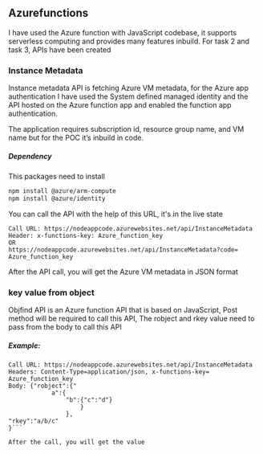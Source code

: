 ## Azurefunctions 
I have used the Azure function with JavaScript codebase, it supports serverless computing and provides many features inbuild.
For task 2 and task 3, APIs have been created


### Instance Metadata

Instance metadata API is fetching Azure VM metadata, for the Azure app authentication I have used the System defined managed identity and the API hosted on the Azure function app and enabled the function app authentication.

The application requires subscription id, resource group name, and VM name but for the POC it’s inbuild in code.

##### Dependency  
This packages need to install 
```sh
npm install @azure/arm-compute
npm install @azure/identity
```
You can call the API with the help of this URL, it's in the live state
```
Call URL: https://nodeappcode.azurewebsites.net/api/InstanceMetadata
Header: x-functions-key: Azure_function_key
OR 
https://nodeappcode.azurewebsites.net/api/InstanceMetadata?code= Azure_function_key
```

After the API call, you will get the Azure VM metadata in JSON format



### key value from object
Objfind API is an Azure function API that is based on JavaScript, Post method will be required to call this API, The robject and rkey value need to pass from the body to call this API

##### Example:
```
Call URL: https://nodeappcode.azurewebsites.net/api/InstanceMetadata
Headers: Content-Type=application/json, x-functions-key= Azure_function_key
Body: {"robject":{"
            a":{
                "b":{"c":"d"}
                    }
                },
"rkey":"a/b/c"
}```

After the call, you will get the value 


